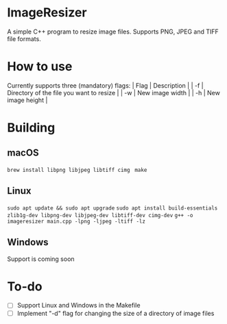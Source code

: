 # ImageResizer
A simple C++ program to resize image files. Supports PNG, JPEG and TIFF file formats. 

# How to use
Currently supports three (mandatory) flags:
| Flag | Description |
| -f | Directory of the file you want to resize |
| -w | New image width |
| -h | New image height |

# Building
## macOS
``` brew install libpng libjpeg libtiff cimg  ```
``` make ```

## Linux
``` sudo apt update && sudo apt upgrade ```
``` sudo apt install build-essentials zlib1g-dev libpng-dev libjpeg-dev libtiff-dev cimg-dev ```
``` g++ -o imageresizer main.cpp -lpng -ljpeg -ltiff -lz ```

## Windows
Support is coming soon

# To-do
- [ ] Support Linux and Windows in the Makefile
- [ ] Implement "-d" flag for changing the size of a directory of image files
